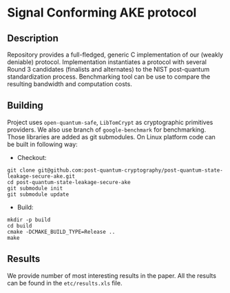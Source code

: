 # Signal Conforming AKE protocol

## Description
Repository provides a full-fledged, generic C implementation of our (weakly deniable) protocol. Implementation instantiates a protocol with several Round 3 candidates (finalists and alternates) to the NIST post-quantum standardization process. Benchmarking tool can be use to compare the resulting bandwidth and computation costs.

## Building

Project uses ``open-quantum-safe``, ``LibTomCrypt`` as cryptographic primitives providers. We also use branch of ``google-benchmark`` for benchmarking. Those libraries are added as git submodules. On Linux platform code can be built in following way:

* Checkout:
```
git clone git@github.com:post-quantum-cryptography/post-quantum-state-leakage-secure-ake.git
cd post-quantum-state-leakage-secure-ake
git submodule init
git submodule update
```

* Build:

```
mkdir -p build
cd build
cmake -DCMAKE_BUILD_TYPE=Release ..
make
```

## Results

We provide number of most interesting results in the paper. All the results can be found in the ``etc/results.xls`` file.
